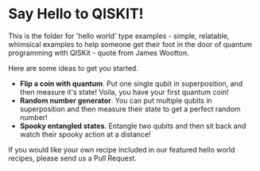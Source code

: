 # Say Hello to QISKIT!

This is the folder for 'hello world' type examples - simple, relatable, whimsical examples to help someone get their foot in the door of quantum programming with QISKit - quote from James Wootton.

Here are some ideas to get you started.

- **Flip a coin with quantum**. Put one single qubit in superposition, and then measure it's state! Voila, you have your first quantum coin!
- **Random number generator**. You can put multiple qubits in superposition and then measure their state to get a perfect random number!
- **Spooky entangled states**. Entangle two qubits and then sit back and watch their spooky action at a distance!

If you would like your own recipe included in our featured hello world recipes, please send us a Pull Request.
